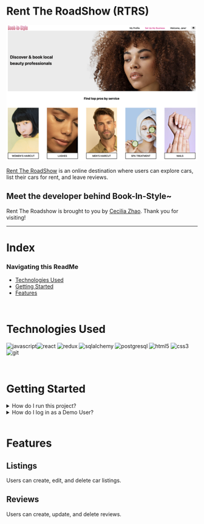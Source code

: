 # Rent The RoadShow (RTRS)

<img width="1023" alt="image" src="https://raw.githubusercontent.com/cc-y-zhao/Book-In-Style/misc_v5/react-app/public/images/ReadMe/book_homepage.png">

[Rent The RoadShow](https://renttheroadshow.herokuapp.com/) is an online destination where users can explore cars, list their cars for rent, and leave reviews. 

## Meet the developer behind Book-In-Style~

Rent The Roadshow is brought to you by [Cecilia Zhao](https://www.linkedin.com/in/ceciliazh/). Thank you for visiting!

---

# Index


### Navigating this ReadMe

- [Technologies Used](#technologies-used)
- [Getting Started](#getting-started)
- [Features](#features)

<br>

# Technologies Used

<img src="https://cdn.jsdelivr.net/gh/devicons/devicon/icons/javascript/javascript-original.svg" alt="javascript" width="60" /><img src="https://cdn.jsdelivr.net/gh/devicons/devicon/icons/react/react-original-wordmark.svg" alt="react" width="60" />
<img src="https://cdn.jsdelivr.net/gh/devicons/devicon/icons/redux/redux-original.svg" alt="redux" width="60" />
<img src="https://camo.githubusercontent.com/a2ef2bb116ae565bb254cbb11194dae357eb7582a8babeab337bd3932687d63d/68747470733a2f2f63646e2e6a7364656c6976722e6e65742f67682f64657669636f6e732f64657669636f6e2f69636f6e732f73657175656c697a652f73657175656c697a652d6f726967696e616c2e737667" alt="sqlalchemy" width="60" />
<img src="https://assets.website-files.com/61ca3f775a79ec5f87fcf937/6202fcdee5ee8636a145a41b_1234.png" alt="postgresql" width="60" />
<img src="https://cdn.jsdelivr.net/gh/devicons/devicon/icons/html5/html5-original-wordmark.svg" alt="html5" width="60" />
<img src="https://cdn.jsdelivr.net/gh/devicons/devicon/icons/css3/css3-original-wordmark.svg" alt="css3" width="60" />
<img src="https://cdn.jsdelivr.net/gh/devicons/devicon/icons/git/git-original.svg" alt="git" width="60" />

<br>

# Getting Started

<details>
<summary>How do I run this project?</summary>

1. Clone this repo
    * `git clone git@github.com:cc-y-zhao/renttheroadshow.git`

2. Install dependencies from the root directory
    * `npm install`

3. Create a POSTGRESQL user with CREATEDB and PASSWORD in PSQL
    * `CREATE USER <name> WITH CREATEDB PASSWORD '<password>'`

4. Create a `.env` file in the backend directory based on the `.env.example` found within the respective directory

5. Enter your psql user's name and password information into your `.env` file along with your desired database name, a secured combination of characters for your JWT_SECRET, and your desired PORT (preferably 5000)

6. Add the following proxy to your package.json file within your frontend directory, replacing or keeping the 5000 port to match your PORT configuration found in your `.env` file.
    * `"proxy": "http://localhost:5000"`

7. Create Databse, Migrate, and Seed models:
    * `npx dotenv sequelize db:create`
    * `npx dotenv sequelize db:migrate`
    * `npx dotenv sequelize db:seed:all`

8. Start the services in the backend directory
    * `npm start`

9. Start the services in the frontend directory, which should open the app in your default browser. If not, navigate to http://localhost:3000.
    * `npm start`

10. You can use the Demo Login or create an account to being using RTRS.

</details>

<details>
<summary>How do I log in as a Demo User?</summary>
On the log in page, click "Demo Login".
   
   
</details>

<br>

# Features

## Listings

Users can create, edit, and delete car listings.
   
## Reviews
<!-- <img src="https://github.com/cc-y-zhao/Book-In-Style/blob/misc_v5/react-app/public/gifs/review_demo.gif?raw=true" width="580" height="350" /> -->

Users can create, update, and delete reviews.

<br>

